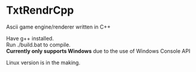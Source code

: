 # TxtRendrCpp
Ascii game engine/renderer written in C++    
    
Have g++ installed.    
Run ./build.bat to compile.   
**Currently only supports Windows** due to the use of Windows Console API    
    
Linux version is in the making.   
